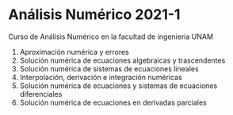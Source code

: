 # Análisis Numérico 2021-1

Curso de Análisis Numérico en la facultad de ingenieria UNAM 

1. Aproximación numérica y errores
2. Solución numérica de ecuaciones algebraicas y trascendentes
3. Solución numérica de sistemas de ecuaciones lineales
4. Interpolación, derivación e integración numéricas 
5. Solución numérica de ecuaciones y sistemas de ecuaciones diferenciales 
6. Solución numérica de ecuaciones en derivadas parciales


